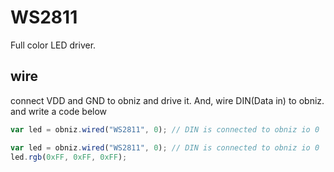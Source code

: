 # WS2811
Full color LED driver.


## wire

connect VDD and GND to obniz and drive it.
And, wire DIN(Data in) to obniz. and write a code below

```Javascript
var led = obniz.wired("WS2811", 0); // DIN is connected to obniz io 0
```

```Javascript
var led = obniz.wired("WS2811", 0); // DIN is connected to obniz io 0
led.rgb(0xFF, 0xFF, 0xFF);
```